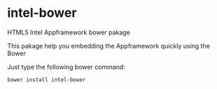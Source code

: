 # intel-bower
HTML5 Intel Appframework bower pakage

This pakage help you embedding the Appframework quickly using the Bower

Just type the following bower command:

`bower install intel-bower`
